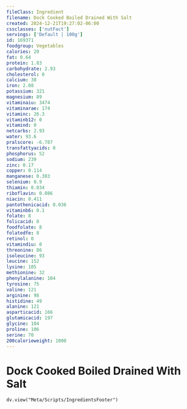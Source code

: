 ```yaml
---
fileClass: Ingredient
filename: Dock Cooked Boiled Drained With Salt
created: 2024-12-21T19:27:02-06:00
cssclasses: ['nutFact']
servings: ['Default | 100g']
id: 169371
foodgroup: Vegetables
calories: 20
fat: 0.64
protein: 1.83
carbohydrate: 2.93
cholesterol: 0
calcium: 38
iron: 2.08
potassium: 321
magnesium: 89
vitaminaiu: 3474
vitaminarae: 174
vitaminc: 26.3
vitaminb12: 0
vitamind: 0
netcarbs: 2.93
water: 93.6
pralscore: -6.787
transfattyacids: 0
phosphorus: 52
sodium: 239
zinc: 0.17
copper: 0.114
manganese: 0.303
selenium: 0.9
thiamin: 0.034
riboflavin: 0.086
niacin: 0.411
pantothenicacid: 0.036
vitaminb6: 0.1
folate: 8
folicacid: 0
foodfolate: 8
folatedfe: 8
retinol: 0
vitamindiu: 0
threonine: 86
isoleucine: 93
leucine: 152
lysine: 105
methionine: 32
phenylalanine: 104
tyrosine: 75
valine: 121
arginine: 98
histidine: 49
alanine: 121
asparticacid: 166
glutamicacid: 197
glycine: 104
proline: 106
serine: 70
200calorieweight: 1000
---
```


# Dock Cooked Boiled Drained With Salt

```dataviewjs
dv.view("Meta/Scripts/IngredientsFooter")
```